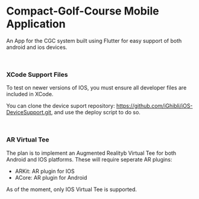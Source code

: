# Compact-Golf-Course Mobile Application

An App for the CGC system built using Flutter for easy support of both android and ios devices.

&nbsp;

### XCode Support Files

To test on newer versions of IOS, you must ensure all developer files are included in XCode. 

You can clone the device suport repository: https://github.com/iGhibli/iOS-DeviceSupport.git, and use the deploy script to do so.

&nbsp;

### AR Virtual Tee

The plan is to implement an Augmented Realityb Virtual Tee for both Android and IOS platforms. These will require seperate AR plugins:

- ARKit: AR plugin for IOS
- ACore: AR plugin for Android

As of the moment, only IOS Virtual Tee is supported.
